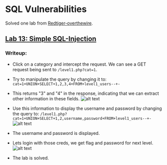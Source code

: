 # SQL Vulnerabilities

Solved one lab from [Redtiger-overthewire](http://redtiger.labs.overthewire.org/).

## [Lab 13: Simple SQL-Injection](http://redtiger.labs.overthewire.org/level1.php)

### Writeup:

- Click on a category and intercept the request. We can see a GET request being sent to ```/level1.php?cat=1```.

- Try to manipulate the query by changing it to:
```cat=1+UNION+SELECT+1,2,3,4+FROM+level1_users--+-```

- This returns "3" and "4" in the response, indicating that we can extract other information in these fields.
![alt text](assets/11.1.png)

- Use this information to display the username and password by changing the query to:
```/level1.php?cat=1+UNION+SELECT+1,2,username,password+FROM+level1_users--+-```
![alt text](assets/11.2.png)

- The username and password is displayed.

- Lets login with those creds, we get flag and password for next level.
![alt text](assets/11.3.png)

- The lab is solved.
